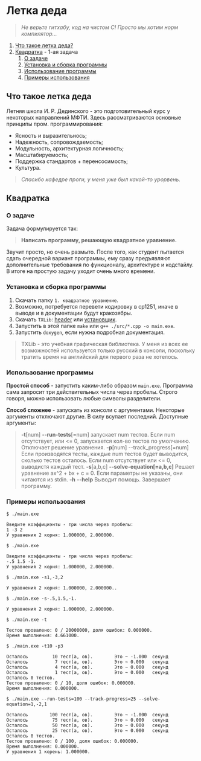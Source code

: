 # Летка деда
> *Не верьте гитхабу, код на чистом C! Просто мы хотим норм компилятор...*
1. [Что такое летка деда?](#что-такое-летка-деда)
2. [Квадратка](#квадратка) - 1-ая задача
    1. [О задаче](#о-задаче)
    2. [Установка и сборка программы](#установка-и-сборка-программы)
    3. [Использование программы](#использование-программы)
    4. [Примеры использования](#примеры-использования)

## Что такое летка деда
Летняя школа И. Р. Дединского - это подготовительный курс у некоторых направлений МФТИ. Здесь рассматриваются основные принципы пром. программирования:
- Ясность и выразительнось;
- Надежность,  сопровождаемость;
- Модульность,  архитектурная логичность;
- Масштабируемость;
- Поддержка стандартов + перенсосимость;
- Культура.

> *Спасибо кафедре проги, у меня уже был какой-то урорвень.*

## Квадратка

### О задаче
Задача формулируется так:
> **Написать программу, решающую квадратное уравнение.**

Звучит просто, но очень размыто. После того, как студент пытается сдать очередной вариант программы, ему сразу предъявляют дополнительные требования по функционалу, архитектуре и кодстайлу.
В итоге на простую задачу уходит очень много времени.

### Установка и сборка программы
1. Скачать папку `1. квадратное уравнение`.
2. Возможно, потребуется перевети кодировку в cp1251, иначе в выводе и в документации будут кракозябры.
3. Скачать `TXLib`: [header](http://storage.ded32.net.ru/Lib/TX/TXUpdate/TXLib.h) или [установщик](https://sourceforge.net/projects/txlib/).
4. Запустить в этой папке `make` или `g++ ./src/*.cpp -o main.exe`.
5. Запустить `doxygen`, если  нужна подробная документация.

>TXLib - это учебная графическая библиотека. У меня из всех ее возможностей используется только русский в  консоли, поскольку тратить время на английский для первого раза не хотелось.

### Использование программы
**Простой способ** - запустить  каким-либо образом `main.exe`. Программа сама запросит три действительных числа через пробелы. Строго говоря, можно использовать любые символы разделители.

**Способ сложнее** - запускать из консоли с аргументами. Некоторые аргументы отключают другие. В силу всупает последний. Доступные аргументы:

>**-t**[num] **--run-tests**[=num] запускает num тестов. Если num отсутствует, или <= 0, запускается кол-во тестов по умолчанию. Отключает решение уравнения.
**-p**[num] --track_progress[=num] Если производятся тесты, каждые num тестов будет выводится, сколько тестов осталось. Если num отсутствует или <= 0, выводистя каждый тест.
**-s**[a,b,c] **--solve-equation[=a,b,c]** Решает уравнение ax^2 + bx + c = 0. Если параметры не указаны, они читаются из stdin.
**-h** **--help** Выводит помощь. Завершает программу.

### Примеры использования
```
$ ./main.exe

Введите коэффициэнты - три числа через пробелы:
1 -3 2
У уравнения 2 корня: 1.000000, 2.000000.
```
```
$ ./main.exe

Введите коэффициэнты - три числа через пробелы:
-.5 1.5 -1.
У уравнения 2 корня: 1.000000, 2.000000.

```
```
$ ./main.exe -s1,-3,2

У уравнения 2 корня: 1.000000, 2.000000..
```
```
$ ./main.exe -s-.5,1.5,-1.

У уравнения 2 корня: 1.000000, 2.000000.
```
```
$ ./main.exe -t

Тестов провалено: 0 / 20000000, доля ошибок: 0.000000.
Время выполнения: 4.661000.
```
```
$ ./main.exe -t10 -p3

Осталось         10 тест(а, ов).        Это ~ -1.000  секунд
Осталось          7 тест(а, ов).        Это ~ 0.000   секунд
Осталось          4 тест(а, ов).        Это ~ 0.000   секунд
Осталось          1 тест(а, ов).        Это ~ 0.000   секунд
Осталось 0 тестов.
Тестов провалено: 0 / 10, доля ошибок: 0.000000.
Время выполнения: 0.000000.
```
```
$ ./main.exe --run-tests=100 --track-progress=25 --solve-equation=1,-2,1

Осталось        100 тест(а, ов).        Это ~ -1.000  секунд
Осталось         75 тест(а, ов).        Это ~ 0.000   секунд
Осталось         50 тест(а, ов).        Это ~ 0.000   секунд
Осталось         25 тест(а, ов).        Это ~ 0.000   секунд
Осталось 0 тестов.
Тестов провалено: 0 / 100, доля ошибок: 0.000000.
Время выполнения: 0.000000.
У уравнения 1 корень: 1.000000.
```